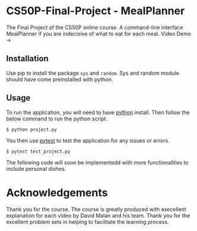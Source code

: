 # CS50P-Final-Project - MealPlanner
The Final Project of the CS50P online course. A command-line interface MealPlanner if you are indecisive of what to eat for each meal. 
Video Demo &rarr;

## Installation
Use pip to install the package `sys` and `random`. Sys and random module should have come preinstalled with python.

## Usage
To run the application, you will need to have [python](https://www.python.org/) install. Then follow the below command to run the python script.

```
$ python project.py
```

You then use [pytest](https://docs.pytest.org/en/7.2.x/) to test the application for any issues or errors.

```
$ pytest test_project.py
```

The following code will soon be implementedd with more functionalities to include personal dishes.

# Acknowledgements
Thank you for the course. The course is greatly produced with execellent explanation for each video by David Malan and his team. Thank you for the excellent problem sets in helping to facilitate the learning process.

